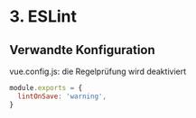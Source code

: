 # 3. ESLint

##  Verwandte Konfiguration

 vue.config.js: die Regelprüfung wird deaktiviert

```js
module.exports = {
  lintOnSave: 'warning',
}
```

 